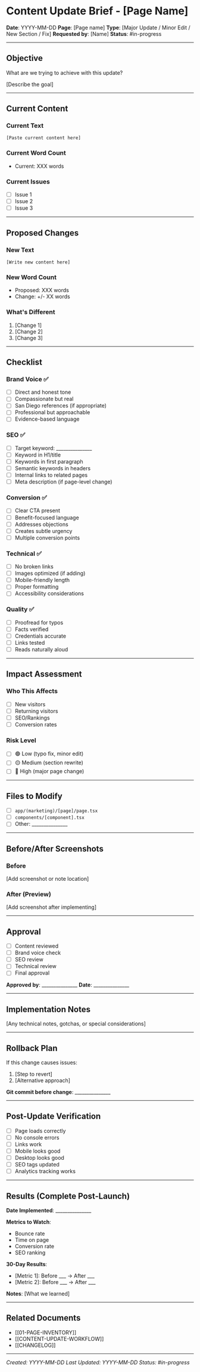 # Content Update Brief - [Page Name]

**Date**: YYYY-MM-DD
**Page**: [Page name]
**Type**: [Major Update / Minor Edit / New Section / Fix]
**Requested by**: [Name]
**Status**: #in-progress

---

## Objective

What are we trying to achieve with this update?

[Describe the goal]

---

## Current Content

### Current Text
```
[Paste current content here]
```

### Current Word Count
- Current: XXX words

### Current Issues
- [ ] Issue 1
- [ ] Issue 2
- [ ] Issue 3

---

## Proposed Changes

### New Text
```
[Write new content here]
```

### New Word Count
- Proposed: XXX words
- Change: +/- XX words

### What's Different
1. [Change 1]
2. [Change 2]
3. [Change 3]

---

## Checklist

### Brand Voice ✅
- [ ] Direct and honest tone
- [ ] Compassionate but real
- [ ] San Diego references (if appropriate)
- [ ] Professional but approachable
- [ ] Evidence-based language

### SEO ✅
- [ ] Target keyword: _______________
- [ ] Keyword in H1/title
- [ ] Keywords in first paragraph
- [ ] Semantic keywords in headers
- [ ] Internal links to related pages
- [ ] Meta description (if page-level change)

### Conversion ✅
- [ ] Clear CTA present
- [ ] Benefit-focused language
- [ ] Addresses objections
- [ ] Creates subtle urgency
- [ ] Multiple conversion points

### Technical ✅
- [ ] No broken links
- [ ] Images optimized (if adding)
- [ ] Mobile-friendly length
- [ ] Proper formatting
- [ ] Accessibility considerations

### Quality ✅
- [ ] Proofread for typos
- [ ] Facts verified
- [ ] Credentials accurate
- [ ] Links tested
- [ ] Reads naturally aloud

---

## Impact Assessment

### Who This Affects
- [ ] New visitors
- [ ] Returning visitors
- [ ] SEO/Rankings
- [ ] Conversion rates

### Risk Level
- [ ] 🟢 Low (typo fix, minor edit)
- [ ] 🟡 Medium (section rewrite)
- [ ] 🔴 High (major page change)

---

## Files to Modify

- [ ] `app/(marketing)/[page]/page.tsx`
- [ ] `components/[component].tsx`
- [ ] Other: _______________

---

## Before/After Screenshots

### Before
[Add screenshot or note location]

### After (Preview)
[Add screenshot after implementing]

---

## Approval

- [ ] Content reviewed
- [ ] Brand voice check
- [ ] SEO review
- [ ] Technical review
- [ ] Final approval

**Approved by**: _______________
**Date**: _______________

---

## Implementation Notes

[Any technical notes, gotchas, or special considerations]

---

## Rollback Plan

If this change causes issues:
1. [Step to revert]
2. [Alternative approach]

**Git commit before change**: _______________

---

## Post-Update Verification

- [ ] Page loads correctly
- [ ] No console errors
- [ ] Links work
- [ ] Mobile looks good
- [ ] Desktop looks good
- [ ] SEO tags updated
- [ ] Analytics tracking works

---

## Results (Complete Post-Launch)

**Date Implemented**: _______________

**Metrics to Watch**:
- Bounce rate
- Time on page
- Conversion rate
- SEO ranking

**30-Day Results**:
- [Metric 1]: Before ___ → After ___
- [Metric 2]: Before ___ → After ___

**Notes**: [What we learned]

---

## Related Documents

- [[01-PAGE-INVENTORY]]
- [[CONTENT-UPDATE-WORKFLOW]]
- [[CHANGELOG]]

---

*Created: YYYY-MM-DD*
*Last Updated: YYYY-MM-DD*
*Status: #in-progress*
